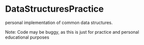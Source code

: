 # DataStructuresPractice
personal implementation of common data structures.


Note: Code may be buggy, as this is just for practice and personal educational purposes
